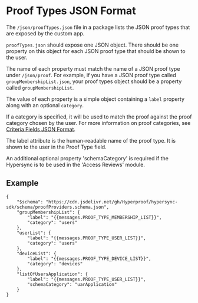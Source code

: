 # Proof Types JSON Format

The `/json/proofTypes.json` file in a package lists the JSON proof types that are exposed by the custom app.

`proofTypes.json` should expose one JSON object. There should be one property on this object for each JSON proof type that should be shown to the user.

The name of each property must match the name of a JSON proof type under `/json/proof`. For example, if you have a JSON proof type called `groupMembershipList.json`, your proof types object should be a property called `groupMembershipList`.

The value of each property is a simple object containing a `label` property along with an optional `category`.

If a category is specified, it will be used to match the proof against the proof category chosen by the user. For more information on proof categories, see [Criteria Fields JSON Format](./053-criteria-fields-json.md).

The label attribute is the human-readable name of the proof type. It is shown to the user in the Proof Type field.

An additional optional property 'schemaCategory' is required if the Hypersync is to be used in the 'Access Reviews' module.

## Example

```
{
    "$schema": "https://cdn.jsdelivr.net/gh/Hyperproof/hypersync-sdk/schema/proofProviders.schema.json",
    "groupMembershipList": {
        "label": "{{messages.PROOF_TYPE_MEMBERSHIP_LIST}}",
        "category": "users"
    },
    "userList": {
        "label": "{{messages.PROOF_TYPE_USER_LIST}}",
        "category": "users"
    },
    "deviceList": {
        "label": "{{messages.PROOF_TYPE_DEVICE_LIST}}",
        "category": "devices"
    },
    "listOfUsersApplication": {
        "label": "{{messages.PROOF_TYPE_USER_LIST}}",
        "schemaCategory": "uarApplication"
    }   
}
```
